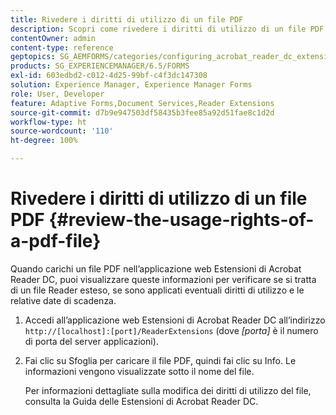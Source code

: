 ```yaml
---
title: Rivedere i diritti di utilizzo di un file PDF
description: Scopri come rivedere i diritti di utilizzo di un file PDF.
contentOwner: admin
content-type: reference
geptopics: SG_AEMFORMS/categories/configuring_acrobat_reader_dc_extensions
products: SG_EXPERIENCEMANAGER/6.5/FORMS
exl-id: 603edbd2-c012-4d25-99bf-c4f3dc147308
solution: Experience Manager, Experience Manager Forms
role: User, Developer
feature: Adaptive Forms,Document Services,Reader Extensions
source-git-commit: d7b9e947503df58435b3fee85a92d51fae8c1d2d
workflow-type: ht
source-wordcount: '110'
ht-degree: 100%

---
```


# Rivedere i diritti di utilizzo di un file PDF {#review-the-usage-rights-of-a-pdf-file}

Quando carichi un file PDF nell’applicazione web Estensioni di Acrobat Reader DC, puoi visualizzare queste informazioni per verificare se si tratta di un file Reader esteso, se sono applicati eventuali diritti di utilizzo e le relative date di scadenza.

1. Accedi all’applicazione web Estensioni di Acrobat Reader DC all’indirizzo `http://[localhost]:[port]/ReaderExtensions` (dove *[porta]* è il numero di porta del server applicazioni).
1. Fai clic su Sfoglia per caricare il file PDF, quindi fai clic su Info. Le informazioni vengono visualizzate sotto il nome del file.

   Per informazioni dettagliate sulla modifica dei diritti di utilizzo del file, consulta la Guida delle Estensioni di Acrobat Reader DC.
